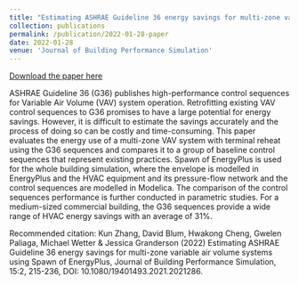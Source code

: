 ```yaml
---
title: "Estimating ASHRAE Guideline 36 energy savings for multi-zone variable air volume systems using Spawn of EnergyPlus"
collection: publications
permalink: /publication/2022-01-28-paper
date: 2022-01-28
venue: 'Journal of Building Performance Simulation'
---
```

[Download the paper here](https://doi.org/10.1080/19401493.2021.2021286)

ASHRAE Guideline 36 (G36) publishes high-performance control sequences for Variable Air Volume (VAV) system operation. Retrofitting existing VAV control sequences to G36 promises to have a large potential for energy savings. However, it is difficult to estimate the savings accurately and the process of doing so can be costly and time-consuming. This paper evaluates the energy use of a multi-zone VAV system with terminal reheat using the G36 sequences and compares it to a group of baseline control sequences that represent existing practices. Spawn of EnergyPlus is used for the whole building simulation, where the envelope is modelled in EnergyPlus and the HVAC equipment and its pressure-flow network and the control sequences are modelled in Modelica. The comparison of the control sequences performance is further conducted in parametric studies. For a medium-sized commercial building, the G36 sequences provide a wide range of HVAC energy savings with an average of 31%.

Recommended citation: Kun Zhang, David Blum, Hwakong Cheng, Gwelen Paliaga, Michael Wetter & Jessica Granderson (2022) Estimating ASHRAE Guideline 36 energy savings for multi-zone variable air volume systems using Spawn of EnergyPlus, Journal of Building Performance Simulation, 15:2, 215-236, DOI: 10.1080/19401493.2021.2021286.
